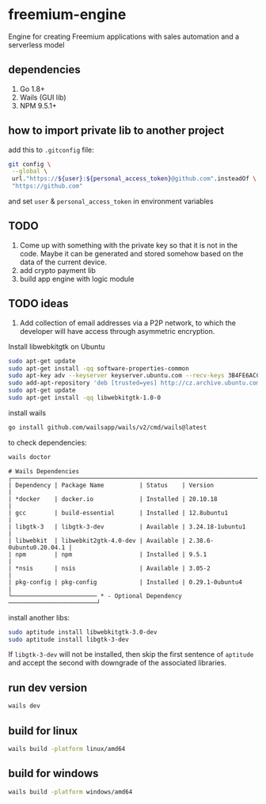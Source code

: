 # freemium-engine
Engine for creating Freemium applications with sales automation and a serverless model

## dependencies

1. Go 1.8+
2. Wails (GUI lib)
3. NPM 9.5.1+

## how to import private lib to another project

add this to `.gitconfig` file:

```bash
git config \
 --global \
 url."https://${user}:${personal_access_token}@github.com".insteadOf \
 "https://github.com"
```

and set `user` & `personal_access_token` in environment variables

## TODO

1. Come up with something with the private key so that it is not in the code. Maybe it can be generated and stored somehow based on the data of the current device.
2. add crypto payment lib
3. build app engine with logic module

## TODO ideas

1. Add collection of email addresses via a P2P network, to which the developer will have access through asymmetric encryption.

Install libwebkitgtk on Ubuntu

```bash
sudo apt-get update
sudo apt-get install -qq software-properties-common
sudo apt-key adv --keyserver keyserver.ubuntu.com --recv-keys 3B4FE6ACC0B21F32
sudo add-apt-repository 'deb [trusted=yes] http://cz.archive.ubuntu.com/ubuntu bionic main universe'
sudo apt-get update
sudo apt-get install -qq libwebkitgtk-1.0-0
```

install wails

```bash
go install github.com/wailsapp/wails/v2/cmd/wails@latest
```

to check dependencies:

```bash
wails doctor
```

```
# Wails Dependencies
┌──────────────────────────────────────────────────────────────────────────┐
| Dependency | Package Name          | Status    | Version                 |
| *docker    | docker.io             | Installed | 20.10.18                |
| gcc        | build-essential       | Installed | 12.8ubuntu1             |
| libgtk-3   | libgtk-3-dev          | Available | 3.24.18-1ubuntu1        |
| libwebkit  | libwebkit2gtk-4.0-dev | Available | 2.38.6-0ubuntu0.20.04.1 |
| npm        | npm                   | Installed | 9.5.1                   |
| *nsis      | nsis                  | Available | 3.05-2                  |
| pkg-config | pkg-config            | Installed | 0.29.1-0ubuntu4         |
└──────────────────────── * - Optional Dependency ─────────────────────────┘
```

install another libs:

```bash
sudo aptitude install libwebkitgtk-3.0-dev
sudo aptitude install libgtk-3-dev
```

If `libgtk-3-dev` will not be installed, then skip the first sentence of `aptitude` and accept the second with downgrade of the associated libraries.

## run dev version

```bash
wails dev
```

## build for linux

```bash
wails build -platform linux/amd64
```

## build for windows

```bash
wails build -platform windows/amd64
```
